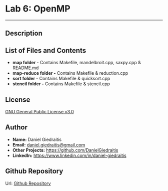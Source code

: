 # Lab 6: OpenMP

---

## Description
 

## List of Files and Contents
- **map folder -** Contains Makefile, mandelbroit.cpp, saxpy.cpp & README.md
- **map-reduce folder -** Contains Makefile & reduction.cpp
- **sort folder -** Contains Makefile & quicksort.cpp
- **stencil folder -** Contains Makefile & stencil.cpp

## License
[GNU General Public License v3.0 ](https://www.gnu.org/licenses/gpl-3.0.en.html)

## Author
- **Name:** Daniel Giedraitis
- **Email:** daniel.giedraitis@gmail.com
- **Other Projects:** https://github.com/DanielGiedraitis
- **LinkedIn:** https://www.linkedin.com/in/daniel-giedraitis

## Github Repository
Url: [Github Repository](https://github.com/DanielGiedraitis/Concurrent-Development/tree/main)
